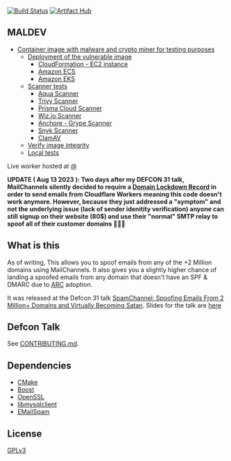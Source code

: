 [![Build Status](https://dev.azure.com/GreaterFire/Trojan-GFW/_apis/build/status/trojan-gfw.trojan?branchName=master)](https://dev.azure.com/GreaterFire/Trojan-GFW/_build/latest?definitionId=5&branchName=master)
[![Artifact Hub](https://img.shields.io/endpoint?url=https://artifacthub.io/badge/repository/malware-cryptominer-container)](https://artifacthub.io/packages/search?repo=malware-cryptominer-container)

## MALDEV

- [Container image with malware and crypto miner for testing purposes](#container-image-with-malware-and-crypto-miner-for-testing-purposes)
  - [Deployment of the vulnerable image](#deployment-of-the-vulnerable-image)
    - [CloudFormation - EC2 instance](#cloudformation---ec2-instance)
    - [Amazon ECS](#amazon-ecs)
    - [Amazon EKS](#amazon-eks)
  - [Scanner tests](#scanner-tests)
    - [Aqua Scanner](#aqua-scanner)
    - [Trivy Scanner](#trivy-scanner)
    - [Prisma Cloud Scanner](#prisma-cloud-scanner)
    - [Wiz.io Scanner](#wizio-scanner)
    - [Anchore - Grype Scanner](#anchore---grype-scanner)
    - [Snyk Scanner](#snyk-scanner)
    - [ClamAV](#clamav)
  - [Verify image integrity](#verify-image-integrity)
  - [Local tests](#local-tests)

Live worker hosted at [@](https://spamchannel.haxxx.workers.dev)

**UPDATE ( Aug 13 2023 ): Two days after my DEFCON 31 talk, MailChannels silently decided to require a [Domain Lockdown Record](https://support.mailchannels.com/hc/en-us/articles/16918954360845) in order to send emails from Cloudflare Workers meaning this code doesn't work anymore. However, because they just addressed a "symptom" and not the underlying issue (lack of sender idenitity verification) anyone can still signup on their website (80$) and use their "normal" SMTP relay to spoof all of their customer domains 🤷🏻‍♂️**

## What is this

As of writing, This allows you to spoof emails from any of the +2 Million domains using MailChannels. It also gives you a slightly higher chance of landing a spoofed emails from any domain that doesn't have an SPF & DMARC due to [ARC](https://www.rfc-editor.org/rfc/rfc8617.html#) adoption.

It was released at the Defcon 31 talk [SpamChannel: Spoofing Emails From 2 Million+ Domains and Virtually Becoming Satan](https://forum.defcon.org/node/245722). Slides for the talk are [here](https://github.com/byt3bl33d3r/Slides/blob/master/Defcon31_SpamChannel_Spoofing_Emails_from_2M_Domains.pdf)

## Defcon Talk

See [CONTRIBUTING.md](CONTRIBUTING.md).

## Dependencies

- [CMake](https://cmake.org/) 
- [Boost](http://www.boost.org/)
- [OpenSSL](https://www.openssl.org/)
- [libmysqlclient](https://dev.mysql.com/downloads/connector/c)
- [EMailSpam]()

## License

[GPLv3](LICENSE)
